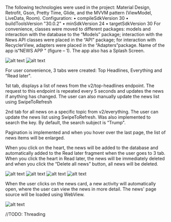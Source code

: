 The following technologies were used in the project: Material Design, Retrofit, Gson, Pretty Time, Glide, 
and the MVVM pattern (ViewModel, LiveData, Room).
Configuration:
• compileSdkVersion 30
• buildToolsVersion "30.0.2"
• minSdkVersion 24
• targetSdkVersion 30
For convenience, classes were moved to different packages: models and interaction with the database to the 
“Models” package; interaction with the News API classes were placed in the “API” package; for interaction 
with RecyclerView, adapters were placed in the “Adapters”package.
Name of the app is“NEWS APP " (figure – 1). The app also has a Splash Screen.

![alt text](https://raw.githubusercontent.com/ramapitecusment/news_api_android/main/images/1.png)
![alt text](https://raw.githubusercontent.com/ramapitecusment/news_api_android/main/images/2.png)

For user convenience, 3 tabs were created: Top Headlines, Everything and “Read later".

1st tab, displays a list of news from the v2/top-headlines endpoint. The request to this endpoint 
is repeated every 5 seconds and updates the news if anything has changed. The user can also manually 
update the news list using SwipeToRefresh

2nd tab for all news on a specific topic from v2/everything. The user can update the news list 
using SwipeToRefresh. Was also implemented to search the key. By default, the search subject is “Trump".

Pagination is implemented and when you hover over the last page, the list of news items will be enlarged.

When you click on the heart, the news will be added to the database and automatically added to the 
Read later fragment when the user goes to 3 tab. When you click the heart in Read later, the news 
will be immediately deleted and when you click the “Delete all news” button, all news will be deleted.

![alt text](https://raw.githubusercontent.com/ramapitecusment/news_api_android/main/images/3.png)
![alt text](https://raw.githubusercontent.com/ramapitecusment/news_api_android/main/images/4.png)
![alt text](https://raw.githubusercontent.com/ramapitecusment/news_api_android/main/images/5.png)
![alt text](https://raw.githubusercontent.com/ramapitecusment/news_api_android/main/images/6.png)

When the user clicks on the news card, a new activity will automatically open, where the user can 
view the news in more detail. The news' page source will be loaded using WebView.

![alt text](https://raw.githubusercontent.com/ramapitecusment/news_api_android/main/images/7.png)

//TODO: Threading